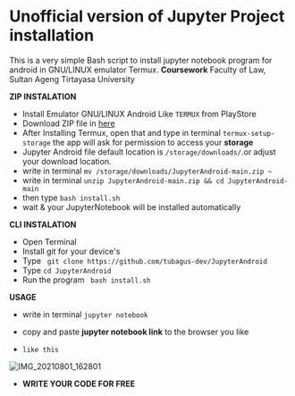 # Unofficial version of Jupyter Project installation
This is a very simple Bash script to install jupyter notebook program for android in GNU/LINUX emulator Termux. **Coursework** Faculty of Law, Sultan Ageng Tirtayasa University

**ZIP INSTALATION**
* Install Emulator GNU/LINUX Android Like `TERMUX` from PlayStore
* Download ZIP file in [here](https://github.com/tubagus-dev/JupyterAndroid/archive/refs/heads/main.zip)
* After Installing Termux, open that and type in terminal `termux-setup-storage` the app will ask for permission to access your **storage**
* Jupyter Android file default location is `/storage/downloads/`.or adjust your download location.
* write in terminal ```mv /storage/downloads/JupyterAndroid-main.zip ~```
* write in terminal ```unzip JupyterAndroid-main.zip && cd JupyterAndroid-main```
* then type ```bash install.sh```
* wait & your JupyterNotebook will be installed automatically

**CLI INSTALATION**
* Open Terminal
* Install git for your device's
* Type ``` git clone https://github.com/tubagus-dev/JupyterAndroid```
* Type ``` cd JupyterAndroid ```
* Run the program ``` bash install.sh```

**USAGE**
* write in terminal  ```jupyter notebook```
* copy and paste **jupyter notebook link** to the browser you like

* `like this`

![IMG_20210801_162801](https://user-images.githubusercontent.com/85897078/127769395-43e4339b-8fd1-43cc-93c3-2b88c9793af8.jpg)

* **WRITE YOUR CODE FOR FREE**
